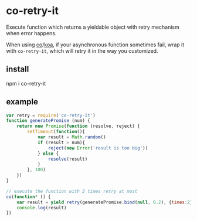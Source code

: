 # co-retry-it

Execute function which returns a yieldable object with retry mechanism when error happens.

When using [co](https://github.com/tj/co)/[koa](https://github.com/koajs/koa), if your asynchronous function sometimes fail, wrap it with `co-retry-it`, which will retry it in the way you customized.

## install

npm i co-retry-it

## example

```javascript
var retry = require('co-retry-it')
function generatePromise (num) {
    return new Promise(function (resolve, reject) {
        setTimeout(function(){
            var result = Math.random()
            if (result > num){
                reject(new Error('result is too big'))
            } else {
                resolve(result)
            }
        }, 100)
    })
}

// execute the function with 2 times retry at most
co(function* () {
    var result = yield retry(generatePromise.bind(null, 0.2), {times:2})
    console.log(result)
})
```



